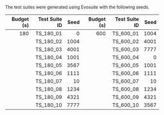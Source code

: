 The test suites were generated using Evosuite with the following seeds.

|  Budget (s) | Test Suite ID | Seed |  Budget (s) | Test Suite ID | Seed |
|------------:|--------------:|-----:|------------:|--------------:|-----:|
|         180 |     TS_180_01 |    0 |         600 |     TS_600_01 | 1004 |
|             |     TS_180_02 | 1004 |             |     TS_600_02 | 4001 |
|             |     TS_180_03 | 4001 |             |     TS_600_03 | 7777 |
|             |     TS_180_04 | 1001 |             |     TS_600_04 |    0 |
|             |     TS_180_05 | 3567 |             |     TS_600_05 | 1001 |
|             |     TS_180_06 | 1111 |             |     TS_600_06 | 1111 |
|             |     TS_180_07 |   10 |             |     TS_600_07 |   10 |
|             |     TS_180_08 | 1234 |             |     TS_600_08 | 1234 |
|             |     TS_180_09 | 4321 |             |     TS_600_09 | 4321 |
|             |     TS_180_10 | 7777 |             |     TS_600_10 | 3567 |

